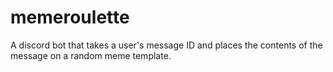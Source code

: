 # memeroulette
A discord bot that takes a user's message ID and places the contents of the message on a random meme template.
